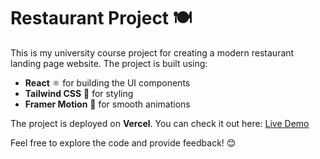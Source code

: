 # Restaurant Project 🍽️  

This is my university course project for creating a modern restaurant landing page website. The project is built using:  
- **React** ⚛️ for building the UI components  
- **Tailwind CSS** 🎨 for styling  
- **Framer Motion** 🎥 for smooth animations  

The project is deployed on **Vercel**. You can check it out here: [Live Demo](https://your-deployment-link.vercel.app)  

Feel free to explore the code and provide feedback! 😊  
